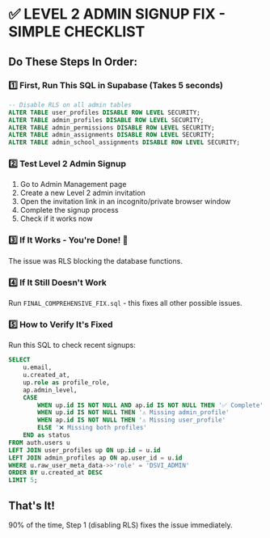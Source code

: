 # ✅ LEVEL 2 ADMIN SIGNUP FIX - SIMPLE CHECKLIST

## Do These Steps In Order:

### 1️⃣ First, Run This SQL in Supabase (Takes 5 seconds)
```sql
-- Disable RLS on all admin tables
ALTER TABLE user_profiles DISABLE ROW LEVEL SECURITY;
ALTER TABLE admin_profiles DISABLE ROW LEVEL SECURITY;
ALTER TABLE admin_permissions DISABLE ROW LEVEL SECURITY;
ALTER TABLE admin_assignments DISABLE ROW LEVEL SECURITY;
ALTER TABLE admin_school_assignments DISABLE ROW LEVEL SECURITY;
```

### 2️⃣ Test Level 2 Admin Signup
1. Go to Admin Management page
2. Create a new Level 2 admin invitation
3. Open the invitation link in an incognito/private browser window
4. Complete the signup process
5. Check if it works now

### 3️⃣ If It Works - You're Done! 🎉
The issue was RLS blocking the database functions.

### 4️⃣ If It Still Doesn't Work
Run `FINAL_COMPREHENSIVE_FIX.sql` - this fixes all other possible issues.

### 5️⃣ How to Verify It's Fixed
Run this SQL to check recent signups:
```sql
SELECT 
    u.email,
    u.created_at,
    up.role as profile_role,
    ap.admin_level,
    CASE 
        WHEN up.id IS NOT NULL AND ap.id IS NOT NULL THEN '✅ Complete'
        WHEN up.id IS NOT NULL THEN '⚠️ Missing admin_profile'
        WHEN ap.id IS NOT NULL THEN '⚠️ Missing user_profile'
        ELSE '❌ Missing both profiles'
    END as status
FROM auth.users u
LEFT JOIN user_profiles up ON up.id = u.id
LEFT JOIN admin_profiles ap ON ap.user_id = u.id
WHERE u.raw_user_meta_data->>'role' = 'DSVI_ADMIN'
ORDER BY u.created_at DESC
LIMIT 5;
```

## That's It! 
90% of the time, Step 1 (disabling RLS) fixes the issue immediately.
